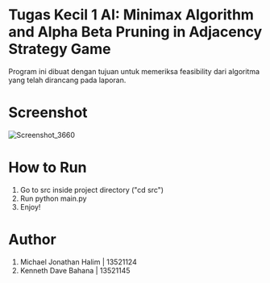 # Tugas Kecil 1 AI: Minimax Algorithm and Alpha Beta Pruning in Adjacency Strategy Game
Program ini dibuat dengan tujuan untuk memeriksa feasibility dari algoritma yang telah dirancang pada laporan.

# Screenshot
![Screenshot_3660](https://github.com/maikeljh/Tucil1AI_13521124_13521145/assets/87570374/ffdd4949-73a9-4798-bc0f-2ed0a9e2eaf0)

# How to Run
1. Go to src inside project directory ("cd src")
2. Run python main.py
3. Enjoy!

# Author
1. Michael Jonathan Halim | 13521124
2. Kenneth Dave Bahana | 13521145
